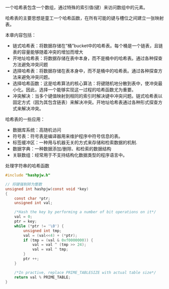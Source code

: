 一个哈希表包含一个数组，通过特殊的索引值(键）来访问数组中的元素。

哈希表的主要思想是童工一个哈希函数，在所有可能的键与槽位之间建立一张映射表。

本章内容包括：

* 链式哈希表：将数据存储在“桶”bucket中的哈希表。每个桶是一个链表，且链表的容量能够随着冲突的增加而增大
* 开地址哈希表：将数据存储在表中本身，而不是桶中的哈希表。通过各种探查方法避免冲突问题
* 选择哈希表：将数据存储在表本身中，而不是桶中的哈希表。通过各种探查方法来避免冲突问题。
* 选择哈希函数：这是哈希算法的核心算法：将键随机地分散到表中，使冲突最小化。因此，选择一个能够实现这一过程的哈希函数尤为重要。
* 冲突解决：当多个键值映射到相同的索引时解决键中冲突问题。链式哈希表以固定方式（因为其包含链表）来解决冲突。开地址哈希表通过各种形式探查方式来解决冲突。


哈希表的一些应用：

* 数据库系统：高随机访问
* 符号表：符号表是编译器用来维护程序中符号信息的表。
* 标签缓冲区：一种用与机器无关的方式来存储和检索数据的机制.
* 数据字典：一种数据添加/删除、和检索的数据结构
* 关联数组：经常用于不支持结构化数据类型的程序语言中。


处理字符串的哈希函数

```c
#include "hashpjw.h"

// 将键强制转为整数
unsigned int hashpjw(const void *key)
{
	const char *ptr;
	unsigned int val;

	/*Hash the key by performing a number of bit operations on it*/
	val = 0;
	ptr = key;
	while (*ptr != '\0') {
		unsigned int tmp;
		val = (val<<4) + (*ptr);
		if (tmp = (val & 0xf0000000)) {
			val = val ^ (tmp >> 24);
			val = val ^ tmp;
		}
		ptr ++;
	}

	/*In practive, replace PRIME_TABLESIZE with actual table size*/
	return val % PRIME_TABLE;
}
```
